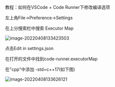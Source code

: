 教程：如何在VSCode + Code Runner下修改编译选项

左上角File->Preference->Settings

在上分搜索栏中搜索 Executor Map

![image-20220408133423503](C:\Users\Rhywu\IntergarTest\IntegarTest\image\image-20220408133423503.png)

点击Edit in settings.json

在打开的文件中找到code-runner.executorMap

在"cpp"中添加 -std=c++17(如下图)

![image-20220408133626121](C:\Users\Rhywu\IntergarTest\IntegarTest\image\image-20220408133626121.png)